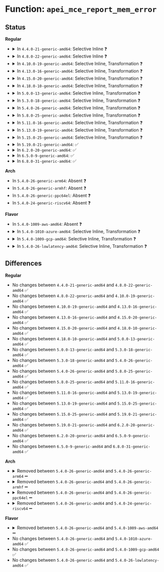# Function: <code>apei_mce_report_mem_error</code>

## Status
<b>Regular</b>
<ul>
<li>
<details>
<summary>In <code>4.4.0-21-generic-amd64</code>: Selective Inline ❓</summary>

```c
void apei_mce_report_mem_error(int severity, struct cper_sec_mem_err * mem_err)
```

```json
{
  "name": "apei_mce_report_mem_error",
  "collision_type": "Unique Global",
  "inline_type": "Selective",
  "funcs": [
    {
      "addr": 18446744071579147376,
      "name": "apei_mce_report_mem_error",
      "external": true,
      "loc": "arch/x86/kernel/cpu/mcheck/mce-apei.c:41",
      "file": "arch/x86/kernel/cpu/mcheck/mce-apei.c",
      "inline": "not declared, inlined",
      "caller_inline": [],
      "caller_func": [
        "arch/x86/kernel/acpi/apei.c:arch_apei_report_mem_error"
      ]
    }
  ],
  "symbols": [
    {
      "addr": 18446744071579147376,
      "name": "apei_mce_report_mem_error",
      "section": ".text",
      "bind": "STB_GLOBAL",
      "size": 155
    }
  ]
}
```
</details>
</li>
<li>
<details>
<summary>In <code>4.8.0-22-generic-amd64</code>: Selective Inline ❓</summary>

```c
void apei_mce_report_mem_error(int severity, struct cper_sec_mem_err * mem_err)
```

```json
{
  "name": "apei_mce_report_mem_error",
  "collision_type": "Unique Global",
  "inline_type": "Selective",
  "funcs": [
    {
      "addr": 18446744071579147728,
      "name": "apei_mce_report_mem_error",
      "external": true,
      "loc": "arch/x86/kernel/cpu/mcheck/mce-apei.c:41",
      "file": "arch/x86/kernel/cpu/mcheck/mce-apei.c",
      "inline": "not declared, inlined",
      "caller_inline": [],
      "caller_func": [
        "arch/x86/kernel/acpi/apei.c:arch_apei_report_mem_error"
      ]
    }
  ],
  "symbols": [
    {
      "addr": 18446744071579147728,
      "name": "apei_mce_report_mem_error",
      "section": ".text",
      "bind": "STB_GLOBAL",
      "size": 155
    }
  ]
}
```
</details>
</li>
<li>
<details>
<summary>In <code>4.10.0-19-generic-amd64</code>: Selective Inline, Transformation ❓</summary>

```c
void apei_mce_report_mem_error(int severity, struct cper_sec_mem_err * mem_err)
```

```json
{
  "name": "apei_mce_report_mem_error",
  "collision_type": "Unique Global",
  "inline_type": "Selective",
  "funcs": [
    {
      "addr": 18446744071579156944,
      "name": "apei_mce_report_mem_error",
      "external": true,
      "loc": "arch/x86/kernel/cpu/mcheck/mce-apei.c:41",
      "file": "arch/x86/kernel/cpu/mcheck/mce-apei.c",
      "inline": "not declared, inlined",
      "caller_inline": [],
      "caller_func": [
        "arch/x86/kernel/acpi/apei.c:arch_apei_report_mem_error"
      ]
    }
  ],
  "symbols": [
    {
      "addr": 18446744071579156944,
      "name": "apei_mce_report_mem_error.part.0",
      "section": ".text",
      "bind": "STB_LOCAL",
      "size": 160
    },
    {
      "addr": 18446744071579157104,
      "name": "apei_mce_report_mem_error",
      "section": ".text",
      "bind": "STB_GLOBAL",
      "size": 22
    }
  ]
}
```
</details>
</li>
<li>
<details>
<summary>In <code>4.13.0-16-generic-amd64</code>: Selective Inline, Transformation ❓</summary>

```c
void apei_mce_report_mem_error(int severity, struct cper_sec_mem_err * mem_err)
```

```json
{
  "name": "apei_mce_report_mem_error",
  "collision_type": "Unique Global",
  "inline_type": "Selective",
  "funcs": [
    {
      "addr": 18446744071579154480,
      "name": "apei_mce_report_mem_error",
      "external": true,
      "loc": "arch/x86/kernel/cpu/mcheck/mce-apei.c:41",
      "file": "arch/x86/kernel/cpu/mcheck/mce-apei.c",
      "inline": "not declared, inlined",
      "caller_inline": [],
      "caller_func": [
        "arch/x86/kernel/acpi/apei.c:arch_apei_report_mem_error"
      ]
    }
  ],
  "symbols": [
    {
      "addr": 18446744071579154480,
      "name": "apei_mce_report_mem_error.part.0",
      "section": ".text",
      "bind": "STB_LOCAL",
      "size": 180
    },
    {
      "addr": 18446744071579154672,
      "name": "apei_mce_report_mem_error",
      "section": ".text",
      "bind": "STB_GLOBAL",
      "size": 23
    }
  ]
}
```
</details>
</li>
<li>
<details>
<summary>In <code>4.15.0-20-generic-amd64</code>: Selective Inline, Transformation ❓</summary>

```c
void apei_mce_report_mem_error(int severity, struct cper_sec_mem_err * mem_err)
```

```json
{
  "name": "apei_mce_report_mem_error",
  "collision_type": "Unique Global",
  "inline_type": "Selective",
  "funcs": [
    {
      "addr": 18446744071579169360,
      "name": "apei_mce_report_mem_error",
      "external": true,
      "loc": "arch/x86/kernel/cpu/mcheck/mce-apei.c:41",
      "file": "arch/x86/kernel/cpu/mcheck/mce-apei.c",
      "inline": "not declared, inlined",
      "caller_inline": [],
      "caller_func": [
        "arch/x86/kernel/acpi/apei.c:arch_apei_report_mem_error"
      ]
    }
  ],
  "symbols": [
    {
      "addr": 18446744071579169360,
      "name": "apei_mce_report_mem_error.part.0",
      "section": ".text",
      "bind": "STB_LOCAL",
      "size": 180
    },
    {
      "addr": 18446744071579169552,
      "name": "apei_mce_report_mem_error",
      "section": ".text",
      "bind": "STB_GLOBAL",
      "size": 23
    }
  ]
}
```
</details>
</li>
<li>
<details>
<summary>In <code>4.18.0-10-generic-amd64</code>: Selective Inline, Transformation ❓</summary>

```c
void apei_mce_report_mem_error(int severity, struct cper_sec_mem_err * mem_err)
```

```json
{
  "name": "apei_mce_report_mem_error",
  "collision_type": "Unique Global",
  "inline_type": "Selective",
  "funcs": [
    {
      "addr": 18446744071579180992,
      "name": "apei_mce_report_mem_error",
      "external": true,
      "loc": "arch/x86/kernel/cpu/mcheck/mce-apei.c:41",
      "file": "arch/x86/kernel/cpu/mcheck/mce-apei.c",
      "inline": "not declared, inlined",
      "caller_inline": [],
      "caller_func": [
        "arch/x86/kernel/acpi/apei.c:arch_apei_report_mem_error"
      ]
    }
  ],
  "symbols": [
    {
      "addr": 18446744071579180992,
      "name": "apei_mce_report_mem_error.part.0",
      "section": ".text",
      "bind": "STB_LOCAL",
      "size": 180
    },
    {
      "addr": 18446744071579181184,
      "name": "apei_mce_report_mem_error",
      "section": ".text",
      "bind": "STB_GLOBAL",
      "size": 22
    }
  ]
}
```
</details>
</li>
<li>
<details>
<summary>In <code>5.0.0-13-generic-amd64</code>: Selective Inline, Transformation ❓</summary>

```c
void apei_mce_report_mem_error(int severity, struct cper_sec_mem_err * mem_err)
```

```json
{
  "name": "apei_mce_report_mem_error",
  "collision_type": "Unique Global",
  "inline_type": "Selective",
  "funcs": [
    {
      "addr": 18446744071579170336,
      "name": "apei_mce_report_mem_error",
      "external": true,
      "loc": "arch/x86/kernel/cpu/mce/apei.c:41",
      "file": "arch/x86/kernel/cpu/mce/apei.c",
      "inline": "not declared, inlined",
      "caller_inline": [],
      "caller_func": [
        "arch/x86/kernel/acpi/apei.c:arch_apei_report_mem_error"
      ]
    }
  ],
  "symbols": [
    {
      "addr": 18446744071579170336,
      "name": "apei_mce_report_mem_error.part.0",
      "section": ".text",
      "bind": "STB_LOCAL",
      "size": 180
    },
    {
      "addr": 18446744071579170528,
      "name": "apei_mce_report_mem_error",
      "section": ".text",
      "bind": "STB_GLOBAL",
      "size": 22
    }
  ]
}
```
</details>
</li>
<li>
<details>
<summary>In <code>5.3.0-18-generic-amd64</code>: Selective Inline, Transformation ❓</summary>

```c
void apei_mce_report_mem_error(int severity, struct cper_sec_mem_err * mem_err)
```

```json
{
  "name": "apei_mce_report_mem_error",
  "collision_type": "Unique Global",
  "inline_type": "Selective",
  "funcs": [
    {
      "addr": 18446744071579182976,
      "name": "apei_mce_report_mem_error",
      "external": true,
      "loc": "arch/x86/kernel/cpu/mce/apei.c:29",
      "file": "arch/x86/kernel/cpu/mce/apei.c",
      "inline": "not declared, inlined",
      "caller_inline": [],
      "caller_func": [
        "arch/x86/kernel/acpi/apei.c:arch_apei_report_mem_error"
      ]
    }
  ],
  "symbols": [
    {
      "addr": 18446744071579182976,
      "name": "apei_mce_report_mem_error.part.0",
      "section": ".text",
      "bind": "STB_LOCAL",
      "size": 180
    },
    {
      "addr": 18446744071579183168,
      "name": "apei_mce_report_mem_error",
      "section": ".text",
      "bind": "STB_GLOBAL",
      "size": 22
    }
  ]
}
```
</details>
</li>
<li>
<details>
<summary>In <code>5.4.0-26-generic-amd64</code>: Selective Inline, Transformation ❓</summary>

```c
void apei_mce_report_mem_error(int severity, struct cper_sec_mem_err * mem_err)
```

```json
{
  "name": "apei_mce_report_mem_error",
  "collision_type": "Unique Global",
  "inline_type": "Selective",
  "funcs": [
    {
      "addr": 18446744071579185264,
      "name": "apei_mce_report_mem_error",
      "external": true,
      "loc": "arch/x86/kernel/cpu/mce/apei.c:29",
      "file": "arch/x86/kernel/cpu/mce/apei.c",
      "inline": "not declared, inlined",
      "caller_inline": [],
      "caller_func": [
        "arch/x86/kernel/acpi/apei.c:arch_apei_report_mem_error"
      ]
    }
  ],
  "symbols": [
    {
      "addr": 18446744071579185264,
      "name": "apei_mce_report_mem_error.part.0",
      "section": ".text",
      "bind": "STB_LOCAL",
      "size": 180
    },
    {
      "addr": 18446744071579185456,
      "name": "apei_mce_report_mem_error",
      "section": ".text",
      "bind": "STB_GLOBAL",
      "size": 22
    }
  ]
}
```
</details>
</li>
<li>
<details>
<summary>In <code>5.8.0-25-generic-amd64</code>: Selective Inline, Transformation ❓</summary>

```c
void apei_mce_report_mem_error(int severity, struct cper_sec_mem_err * mem_err)
```

```json
{
  "name": "apei_mce_report_mem_error",
  "collision_type": "Unique Global",
  "inline_type": "Selective",
  "funcs": [
    {
      "addr": 18446744071579205728,
      "name": "apei_mce_report_mem_error",
      "external": true,
      "loc": "arch/x86/kernel/cpu/mce/apei.c:29",
      "file": "arch/x86/kernel/cpu/mce/apei.c",
      "inline": "not declared, inlined",
      "caller_inline": [],
      "caller_func": [
        "arch/x86/kernel/acpi/apei.c:arch_apei_report_mem_error"
      ]
    }
  ],
  "symbols": [
    {
      "addr": 18446744071579205728,
      "name": "apei_mce_report_mem_error.part.0",
      "section": ".text",
      "bind": "STB_LOCAL",
      "size": 189
    },
    {
      "addr": 18446744071579205920,
      "name": "apei_mce_report_mem_error",
      "section": ".text",
      "bind": "STB_GLOBAL",
      "size": 22
    }
  ]
}
```
</details>
</li>
<li>
<details>
<summary>In <code>5.11.0-16-generic-amd64</code>: Selective Inline, Transformation ❓</summary>

```c
void apei_mce_report_mem_error(int severity, struct cper_sec_mem_err * mem_err)
```

```json
{
  "name": "apei_mce_report_mem_error",
  "collision_type": "Unique Global",
  "inline_type": "Selective",
  "funcs": [
    {
      "addr": 18446744071579200816,
      "name": "apei_mce_report_mem_error",
      "external": true,
      "loc": "arch/x86/kernel/cpu/mce/apei.c:29",
      "file": "arch/x86/kernel/cpu/mce/apei.c",
      "inline": "not declared, inlined",
      "caller_inline": [],
      "caller_func": [
        "arch/x86/kernel/acpi/apei.c:arch_apei_report_mem_error"
      ]
    }
  ],
  "symbols": [
    {
      "addr": 18446744071579200816,
      "name": "apei_mce_report_mem_error.part.0",
      "section": ".text",
      "bind": "STB_LOCAL",
      "size": 189
    },
    {
      "addr": 18446744071579201008,
      "name": "apei_mce_report_mem_error",
      "section": ".text",
      "bind": "STB_GLOBAL",
      "size": 22
    }
  ]
}
```
</details>
</li>
<li>
<details>
<summary>In <code>5.13.0-19-generic-amd64</code>: Selective Inline, Transformation ❓</summary>

```c
void apei_mce_report_mem_error(int severity, struct cper_sec_mem_err * mem_err)
```

```json
{
  "name": "apei_mce_report_mem_error",
  "collision_type": "Unique Global",
  "inline_type": "Selective",
  "funcs": [
    {
      "addr": 18446744071579203184,
      "name": "apei_mce_report_mem_error",
      "external": true,
      "loc": "arch/x86/kernel/cpu/mce/apei.c:29",
      "file": "arch/x86/kernel/cpu/mce/apei.c",
      "inline": "not declared, inlined",
      "caller_inline": [],
      "caller_func": [
        "arch/x86/kernel/acpi/apei.c:arch_apei_report_mem_error"
      ]
    }
  ],
  "symbols": [
    {
      "addr": 18446744071579203184,
      "name": "apei_mce_report_mem_error.part.0",
      "section": ".text",
      "bind": "STB_LOCAL",
      "size": 189
    },
    {
      "addr": 18446744071579203376,
      "name": "apei_mce_report_mem_error",
      "section": ".text",
      "bind": "STB_GLOBAL",
      "size": 22
    }
  ]
}
```
</details>
</li>
<li>
<details>
<summary>In <code>5.15.0-25-generic-amd64</code>: Selective Inline, Transformation ❓</summary>

```c
void apei_mce_report_mem_error(int severity, struct cper_sec_mem_err * mem_err)
```

```json
{
  "name": "apei_mce_report_mem_error",
  "collision_type": "Unique Global",
  "inline_type": "Selective",
  "funcs": [
    {
      "addr": 18446744071579239616,
      "name": "apei_mce_report_mem_error",
      "external": true,
      "loc": "arch/x86/kernel/cpu/mce/apei.c:29",
      "file": "arch/x86/kernel/cpu/mce/apei.c",
      "inline": "not declared, inlined",
      "caller_inline": [],
      "caller_func": [
        "arch/x86/kernel/acpi/apei.c:arch_apei_report_mem_error"
      ]
    }
  ],
  "symbols": [
    {
      "addr": 18446744071579239616,
      "name": "apei_mce_report_mem_error.part.0",
      "section": ".text",
      "bind": "STB_LOCAL",
      "size": 198
    },
    {
      "addr": 18446744071579239824,
      "name": "apei_mce_report_mem_error",
      "section": ".text",
      "bind": "STB_GLOBAL",
      "size": 22
    }
  ]
}
```
</details>
</li>
<li>
<details>
<summary>In <code>5.19.0-21-generic-amd64</code>: ✅</summary>

```c
void apei_mce_report_mem_error(int severity, struct cper_sec_mem_err * mem_err)
```

```json
{
  "name": "apei_mce_report_mem_error",
  "collision_type": "Unique Global",
  "inline_type": "No",
  "funcs": [
    {
      "addr": 18446744071579290800,
      "name": "apei_mce_report_mem_error",
      "external": true,
      "loc": "arch/x86/kernel/cpu/mce/apei.c:29",
      "file": "arch/x86/kernel/cpu/mce/apei.c",
      "inline": "seen, unknown",
      "caller_inline": [],
      "caller_func": [
        "arch/x86/kernel/acpi/apei.c:arch_apei_report_mem_error"
      ]
    }
  ],
  "symbols": [
    {
      "addr": 18446744071579290800,
      "name": "apei_mce_report_mem_error",
      "section": ".text",
      "bind": "STB_GLOBAL",
      "size": 242
    }
  ]
}
```
</details>
</li>
<li>
<details>
<summary>In <code>6.2.0-20-generic-amd64</code>: ✅</summary>

```c
void apei_mce_report_mem_error(int severity, struct cper_sec_mem_err * mem_err)
```

```json
{
  "name": "apei_mce_report_mem_error",
  "collision_type": "Unique Global",
  "inline_type": "No",
  "funcs": [
    {
      "addr": 18446744071579356608,
      "name": "apei_mce_report_mem_error",
      "external": true,
      "loc": "arch/x86/kernel/cpu/mce/apei.c:29",
      "file": "arch/x86/kernel/cpu/mce/apei.c",
      "inline": "seen, unknown",
      "caller_inline": [],
      "caller_func": [
        "arch/x86/kernel/acpi/apei.c:arch_apei_report_mem_error"
      ]
    }
  ],
  "symbols": [
    {
      "addr": 18446744071579356608,
      "name": "apei_mce_report_mem_error",
      "section": ".text",
      "bind": "STB_GLOBAL",
      "size": 279
    }
  ]
}
```
</details>
</li>
<li>
<details>
<summary>In <code>6.5.0-9-generic-amd64</code>: ✅</summary>

```c
void apei_mce_report_mem_error(int severity, struct cper_sec_mem_err * mem_err)
```

```json
{
  "name": "apei_mce_report_mem_error",
  "collision_type": "Unique Global",
  "inline_type": "No",
  "funcs": [
    {
      "addr": 18446744071579365744,
      "name": "apei_mce_report_mem_error",
      "external": true,
      "loc": "arch/x86/kernel/cpu/mce/apei.c:29",
      "file": "arch/x86/kernel/cpu/mce/apei.c",
      "inline": "seen, unknown",
      "caller_inline": [],
      "caller_func": [
        "arch/x86/kernel/acpi/apei.c:arch_apei_report_mem_error"
      ]
    }
  ],
  "symbols": [
    {
      "addr": 18446744071579365744,
      "name": "apei_mce_report_mem_error",
      "section": ".text",
      "bind": "STB_GLOBAL",
      "size": 279
    }
  ]
}
```
</details>
</li>
<li>
<details>
<summary>In <code>6.8.0-31-generic-amd64</code>: ✅</summary>

```c
void apei_mce_report_mem_error(int severity, struct cper_sec_mem_err * mem_err)
```

```json
{
  "name": "apei_mce_report_mem_error",
  "collision_type": "Unique Global",
  "inline_type": "No",
  "funcs": [
    {
      "addr": 18446744071579397248,
      "name": "apei_mce_report_mem_error",
      "external": true,
      "loc": "arch/x86/kernel/cpu/mce/apei.c:29",
      "file": "arch/x86/kernel/cpu/mce/apei.c",
      "inline": "seen, unknown",
      "caller_inline": [],
      "caller_func": [
        "arch/x86/kernel/acpi/apei.c:arch_apei_report_mem_error"
      ]
    }
  ],
  "symbols": [
    {
      "addr": 18446744071579397248,
      "name": "apei_mce_report_mem_error",
      "section": ".text",
      "bind": "STB_GLOBAL",
      "size": 279
    }
  ]
}
```
</details>
</li>
</ul>
<b>Arch</b>
<ul>
<li>
In <code>5.4.0-26-generic-arm64</code>: Absent ❓
</li>
<li>
In <code>5.4.0-26-generic-armhf</code>: Absent ❓
</li>
<li>
In <code>5.4.0-26-generic-ppc64el</code>: Absent ❓
</li>
<li>
In <code>5.4.0-24-generic-riscv64</code>: Absent ❓
</li>
</ul>
<b>Flavor</b>
<ul>
<li>
In <code>5.4.0-1009-aws-amd64</code>: Absent ❓
</li>
<li>
<details>
<summary>In <code>5.4.0-1010-azure-amd64</code>: Selective Inline, Transformation ❓</summary>

```c
void apei_mce_report_mem_error(int severity, struct cper_sec_mem_err * mem_err)
```

```json
{
  "name": "apei_mce_report_mem_error",
  "collision_type": "Unique Global",
  "inline_type": "Selective",
  "funcs": [
    {
      "addr": 18446744071579118784,
      "name": "apei_mce_report_mem_error",
      "external": true,
      "loc": "arch/x86/kernel/cpu/mce/apei.c:29",
      "file": "arch/x86/kernel/cpu/mce/apei.c",
      "inline": "not declared, inlined",
      "caller_inline": [],
      "caller_func": [
        "arch/x86/kernel/acpi/apei.c:arch_apei_report_mem_error"
      ]
    }
  ],
  "symbols": [
    {
      "addr": 18446744071579118784,
      "name": "apei_mce_report_mem_error.part.0",
      "section": ".text",
      "bind": "STB_LOCAL",
      "size": 180
    },
    {
      "addr": 18446744071579118976,
      "name": "apei_mce_report_mem_error",
      "section": ".text",
      "bind": "STB_GLOBAL",
      "size": 22
    }
  ]
}
```
</details>
</li>
<li>
<details>
<summary>In <code>5.4.0-1009-gcp-amd64</code>: Selective Inline, Transformation ❓</summary>

```c
void apei_mce_report_mem_error(int severity, struct cper_sec_mem_err * mem_err)
```

```json
{
  "name": "apei_mce_report_mem_error",
  "collision_type": "Unique Global",
  "inline_type": "Selective",
  "funcs": [
    {
      "addr": 18446744071579185184,
      "name": "apei_mce_report_mem_error",
      "external": true,
      "loc": "arch/x86/kernel/cpu/mce/apei.c:29",
      "file": "arch/x86/kernel/cpu/mce/apei.c",
      "inline": "not declared, inlined",
      "caller_inline": [],
      "caller_func": [
        "arch/x86/kernel/acpi/apei.c:arch_apei_report_mem_error"
      ]
    }
  ],
  "symbols": [
    {
      "addr": 18446744071579185184,
      "name": "apei_mce_report_mem_error.part.0",
      "section": ".text",
      "bind": "STB_LOCAL",
      "size": 180
    },
    {
      "addr": 18446744071579185376,
      "name": "apei_mce_report_mem_error",
      "section": ".text",
      "bind": "STB_GLOBAL",
      "size": 22
    }
  ]
}
```
</details>
</li>
<li>
<details>
<summary>In <code>5.4.0-26-lowlatency-amd64</code>: Selective Inline, Transformation ❓</summary>

```c
void apei_mce_report_mem_error(int severity, struct cper_sec_mem_err * mem_err)
```

```json
{
  "name": "apei_mce_report_mem_error",
  "collision_type": "Unique Global",
  "inline_type": "Selective",
  "funcs": [
    {
      "addr": 18446744071579190432,
      "name": "apei_mce_report_mem_error",
      "external": true,
      "loc": "arch/x86/kernel/cpu/mce/apei.c:29",
      "file": "arch/x86/kernel/cpu/mce/apei.c",
      "inline": "not declared, inlined",
      "caller_inline": [],
      "caller_func": [
        "arch/x86/kernel/acpi/apei.c:arch_apei_report_mem_error"
      ]
    }
  ],
  "symbols": [
    {
      "addr": 18446744071579190432,
      "name": "apei_mce_report_mem_error.part.0",
      "section": ".text",
      "bind": "STB_LOCAL",
      "size": 180
    },
    {
      "addr": 18446744071579190624,
      "name": "apei_mce_report_mem_error",
      "section": ".text",
      "bind": "STB_GLOBAL",
      "size": 22
    }
  ]
}
```
</details>
</li>
</ul>

## Differences
<b>Regular</b>
<ul>
<li>
No changes between <code>4.4.0-21-generic-amd64</code> and <code>4.8.0-22-generic-amd64</code> ✅
</li>
<li>
No changes between <code>4.8.0-22-generic-amd64</code> and <code>4.10.0-19-generic-amd64</code> ✅
</li>
<li>
No changes between <code>4.10.0-19-generic-amd64</code> and <code>4.13.0-16-generic-amd64</code> ✅
</li>
<li>
No changes between <code>4.13.0-16-generic-amd64</code> and <code>4.15.0-20-generic-amd64</code> ✅
</li>
<li>
No changes between <code>4.15.0-20-generic-amd64</code> and <code>4.18.0-10-generic-amd64</code> ✅
</li>
<li>
No changes between <code>4.18.0-10-generic-amd64</code> and <code>5.0.0-13-generic-amd64</code> ✅
</li>
<li>
No changes between <code>5.0.0-13-generic-amd64</code> and <code>5.3.0-18-generic-amd64</code> ✅
</li>
<li>
No changes between <code>5.3.0-18-generic-amd64</code> and <code>5.4.0-26-generic-amd64</code> ✅
</li>
<li>
No changes between <code>5.4.0-26-generic-amd64</code> and <code>5.8.0-25-generic-amd64</code> ✅
</li>
<li>
No changes between <code>5.8.0-25-generic-amd64</code> and <code>5.11.0-16-generic-amd64</code> ✅
</li>
<li>
No changes between <code>5.11.0-16-generic-amd64</code> and <code>5.13.0-19-generic-amd64</code> ✅
</li>
<li>
No changes between <code>5.13.0-19-generic-amd64</code> and <code>5.15.0-25-generic-amd64</code> ✅
</li>
<li>
No changes between <code>5.15.0-25-generic-amd64</code> and <code>5.19.0-21-generic-amd64</code> ✅
</li>
<li>
No changes between <code>5.19.0-21-generic-amd64</code> and <code>6.2.0-20-generic-amd64</code> ✅
</li>
<li>
No changes between <code>6.2.0-20-generic-amd64</code> and <code>6.5.0-9-generic-amd64</code> ✅
</li>
<li>
No changes between <code>6.5.0-9-generic-amd64</code> and <code>6.8.0-31-generic-amd64</code> ✅
</li>
</ul>
<b>Arch</b>
<ul>
<li>
<details>
<summary>Removed between <code>5.4.0-26-generic-amd64</code> and <code>5.4.0-26-generic-arm64</code> ➖</summary>

```c
void apei_mce_report_mem_error(int severity, struct cper_sec_mem_err * mem_err)
```
</details>
</li>
<li>
<details>
<summary>Removed between <code>5.4.0-26-generic-amd64</code> and <code>5.4.0-26-generic-armhf</code> ➖</summary>

```c
void apei_mce_report_mem_error(int severity, struct cper_sec_mem_err * mem_err)
```
</details>
</li>
<li>
<details>
<summary>Removed between <code>5.4.0-26-generic-amd64</code> and <code>5.4.0-26-generic-ppc64el</code> ➖</summary>

```c
void apei_mce_report_mem_error(int severity, struct cper_sec_mem_err * mem_err)
```
</details>
</li>
<li>
<details>
<summary>Removed between <code>5.4.0-26-generic-amd64</code> and <code>5.4.0-24-generic-riscv64</code> ➖</summary>

```c
void apei_mce_report_mem_error(int severity, struct cper_sec_mem_err * mem_err)
```
</details>
</li>
</ul>
<b>Flavor</b>
<ul>
<li>
<details>
<summary>Removed between <code>5.4.0-26-generic-amd64</code> and <code>5.4.0-1009-aws-amd64</code> ➖</summary>

```c
void apei_mce_report_mem_error(int severity, struct cper_sec_mem_err * mem_err)
```
</details>
</li>
<li>
No changes between <code>5.4.0-26-generic-amd64</code> and <code>5.4.0-1010-azure-amd64</code> ✅
</li>
<li>
No changes between <code>5.4.0-26-generic-amd64</code> and <code>5.4.0-1009-gcp-amd64</code> ✅
</li>
<li>
No changes between <code>5.4.0-26-generic-amd64</code> and <code>5.4.0-26-lowlatency-amd64</code> ✅
</li>
</ul>
